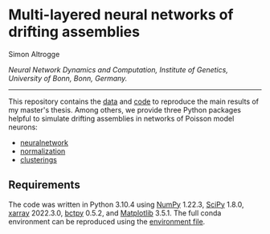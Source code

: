 
# Multi-layered neural networks of drifting assemblies
Simon Altrogge

*Neural Network Dynamics and Computation, Institute of Genetics, University of Bonn, Bonn, Germany.*

---

This repository contains the [data](/data) and [code](/src) to reproduce the main results of my master's thesis.
Among others, we provide three Python packages helpful to simulate drifting assemblies in networks of Poisson model
neurons:
- [neuralnetwork](/src/neuralnetwork)
- [normalization](/src/normalization)
- [clusterings](/src/clusterings)

## Requirements

The code was written in Python 3.10.4 using [NumPy](https://numpy.org/) 1.22.3, [SciPy](https://scipy.org/) 1.8.0,
[xarray](https://xarray.dev/) 2022.3.0, [bctpy](https://github.com/aestrivex/bctpy) 0.5.2, and
[Matplotlib](https://matplotlib.org/) 3.5.1. The full conda environment can be reproduced using the
[environment file](/environment.yaml).
